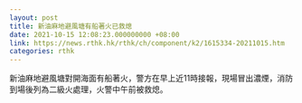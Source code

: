 ```yaml
---
layout: post
title: 新油麻地避風塘有船著火已救熄
date: 2021-10-15 12:08:23.000000000 +08:00
link: https://news.rthk.hk/rthk/ch/component/k2/1615334-20211015.htm
categories: rthk
---
```


新油麻地避風塘對開海面有船著火，警方在早上近11時接報，現場冒出濃煙，消防到場後列為二級火處理，火警中午前被救熄。
